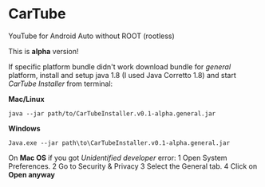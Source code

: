 # CarTube
YouTube for Android Auto without ROOT (rootless)

This is **alpha** version!

If specific platform bundle didn't work download bundle for *general* platform, install and setup java 1.8 (I used Java Corretto 1.8) and start *CarTube Installer* from terminal:

**Mac/Linux**
```
java --jar path/to/CarTubeInstaller.v0.1-alpha.general.jar
```

**Windows**
```
Java.exe --jar path\to\CarTubeInstaller.v0.1-alpha.general.jar
```

On **Mac OS** if you got *Unidentified developer* error:
1 Open System Preferences.
2 Go to Security & Privacy
3 Select the General tab.
4 Click on **Open anyway**
